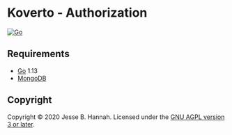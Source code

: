 # Koverto - Authorization

[![Go](https://github.com/koverto/authorization/workflows/Go/badge.svg)][workflow]

## Requirements

- [Go][] 1.13
- [MongoDB][]

## Copyright

Copyright © 2020 Jesse B. Hannah. Licensed under the [GNU AGPL version 3 or
later][agpl].

[agpl]: LICENSE
[go]: https://golang.org/
[mongodb]: https://www.mongodb.com/
[workflow]: https://github.com/koverto/authorization/actions?query=workflow%3AGo
